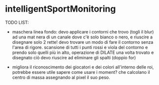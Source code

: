 # intelligentSportMonitoring


TODO LIST:

- maschera linea fondo:
  devo applicare i contorni che trovo (togli il blur) ad una mat nera di un canale dove c'è solo
  bianco o nero, e riuscire a disegnare solo 2 rette! devo trovare un modo di fare il contorno senza
  l'area di rigore. scansione di tutti i punti rossi e viola del contorno e prendo solo quelli più in alto, operazione di DILATE
  una volta trovato e disegnato ciò devo riuscire ad eliminare gli spalti (doppio for)

- migliora il riconoscimento dei giocatori e dei colori all'interno delle roi, potrebbe essere utile sapere come usare i moment?
  che calcolano il centro di massa assegnando al pixel il suo peso.
